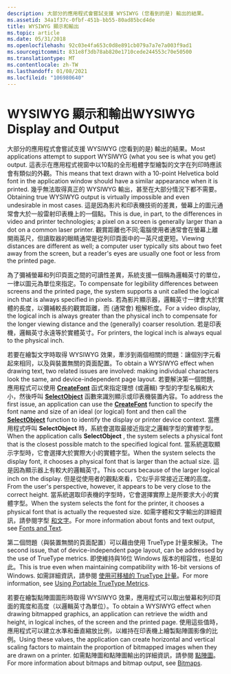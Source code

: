 ```yaml
---
description: 大部分的應用程式會嘗試支援 WYSIWYG (您看到的是) 輸出的結果。
ms.assetid: 34a1f37c-0fbf-451b-bb55-80ad85bcd4de
title: WYSIWYG 顯示和輸出
ms.topic: article
ms.date: 05/31/2018
ms.openlocfilehash: 92c03e4fa653c0d8e891cb079a7a7e7a003f9ad1
ms.sourcegitcommit: 831e8f3db78ab820e1710cede244553c70e50500
ms.translationtype: MT
ms.contentlocale: zh-TW
ms.lasthandoff: 01/08/2021
ms.locfileid: "106980640"
---
```

# <a name="wysiwyg-display-and-output"></a><span data-ttu-id="65585-103">WYSIWYG 顯示和輸出</span><span class="sxs-lookup"><span data-stu-id="65585-103">WYSIWYG Display and Output</span></span>

<span data-ttu-id="65585-104">大部分的應用程式會嘗試支援 WYSIWYG (您看到的是) 輸出的結果。</span><span class="sxs-lookup"><span data-stu-id="65585-104">Most applications attempt to support WYSIWYG (what you see is what you get) output.</span></span> <span data-ttu-id="65585-105">這表示在應用程式視窗中以10點的全形粗體字型繪製的文字在列印時應該會有類似的外觀。</span><span class="sxs-lookup"><span data-stu-id="65585-105">This means that text drawn with a 10-point Helvetica bold font in the application window should have a similar appearance when it is printed.</span></span> <span data-ttu-id="65585-106">幾乎無法取得真正的 WYSIWYG 輸出，甚至在大部分情況下都不需要。</span><span class="sxs-lookup"><span data-stu-id="65585-106">Obtaining true WYSIWYG output is virtually impossible and even undesirable in most cases.</span></span> <span data-ttu-id="65585-107">這是因為影片和印表機技術的差異，螢幕上的圖元通常會大於一般雷射印表機上的一個點。</span><span class="sxs-lookup"><span data-stu-id="65585-107">This is due, in part, to the differences in video and printer technologies; a pixel on a screen is generally larger than a dot on a common laser printer.</span></span> <span data-ttu-id="65585-108">觀賞距離也不同;電腦使用者通常會在螢幕上離開兩英尺，但讀取器的眼睛通常是從列印頁面中的一英尺或更短。</span><span class="sxs-lookup"><span data-stu-id="65585-108">Viewing distances are different as well; a computer user typically sits about two feet away from the screen, but a reader's eyes are usually one foot or less from the printed page.</span></span>

<span data-ttu-id="65585-109">為了彌補螢幕和列印頁面之間的可讀性差異，系統支援一個稱為邏輯英寸的單位，一律以圖元為單位來指定。</span><span class="sxs-lookup"><span data-stu-id="65585-109">To compensate for legibility differences between screens and the printed page, the system supports a unit called the logical inch that is always specified in pixels.</span></span> <span data-ttu-id="65585-110">若為影片顯示器，邏輯英寸一律會大於實體的長度，以彌補較長的觀賞距離，而 (通常會) 粗解析度。</span><span class="sxs-lookup"><span data-stu-id="65585-110">For a video display, the logical inch is always greater than the physical inch to compensate for the longer viewing distance and the (generally) coarser resolution.</span></span> <span data-ttu-id="65585-111">若是印表機，邏輯英寸永遠等於實體英寸。</span><span class="sxs-lookup"><span data-stu-id="65585-111">For printers, the logical inch is always equal to the physical inch.</span></span>

<span data-ttu-id="65585-112">若要在繪製文字時取得 WYSIWYG 效果，牽涉到兩個相關的問題：讓個別字元看起來相同，以及與裝置無關的頁面配置。</span><span class="sxs-lookup"><span data-stu-id="65585-112">To obtain a WYSIWYG effect when drawing text, two related issues are involved: making individual characters look the same, and device-independent page layout.</span></span> <span data-ttu-id="65585-113">若要解決第一個問題，應用程式可以使用 [**CreateFont**](/windows/desktop/api/wingdi/nf-wingdi-createfonta) 函式來指定理想 (或邏輯) 字型的字型名稱和大小，然後呼叫 [**SelectObject**](/windows/desktop/api/wingdi/nf-wingdi-selectobject) 函數來識別顯示或印表機裝置內容。</span><span class="sxs-lookup"><span data-stu-id="65585-113">To address the first issue, an application can use the [**CreateFont**](/windows/desktop/api/wingdi/nf-wingdi-createfonta) function to specify the font name and size of an ideal (or logical) font and then call the [**SelectObject**](/windows/desktop/api/wingdi/nf-wingdi-selectobject) function to identify the display or printer device context.</span></span> <span data-ttu-id="65585-114">當應用程式呼叫 **SelectObject** 時，系統會選取最接近指定之邏輯字型的實體字型。</span><span class="sxs-lookup"><span data-stu-id="65585-114">When the application calls **SelectObject** , the system selects a physical font that is the closest possible match to the specified logical font.</span></span> <span data-ttu-id="65585-115">當系統選取顯示字型時，它會選擇大於實際大小的實體字型。</span><span class="sxs-lookup"><span data-stu-id="65585-115">When the system selects the display font, it chooses a physical font that is larger than the actual size.</span></span> <span data-ttu-id="65585-116">這是因為顯示器上有較大的邏輯英寸。</span><span class="sxs-lookup"><span data-stu-id="65585-116">This occurs because of the larger logical inch on the display.</span></span> <span data-ttu-id="65585-117">但是從使用者的觀點來看，它似乎非常接近正確的高度。</span><span class="sxs-lookup"><span data-stu-id="65585-117">From the user's perspective, however, it appears to be very close to the correct height.</span></span> <span data-ttu-id="65585-118">當系統選取印表機的字型時，它會選擇實際上是所要求大小的實體字型。</span><span class="sxs-lookup"><span data-stu-id="65585-118">When the system selects the font for the printer, it chooses a physical font that is actually the requested size.</span></span> <span data-ttu-id="65585-119">如需字體和文字輸出的詳細資訊，請參閱字型 [和文字](/windows/desktop/gdi/fonts-and-text)。</span><span class="sxs-lookup"><span data-stu-id="65585-119">For more information about fonts and text output, see [Fonts and Text](/windows/desktop/gdi/fonts-and-text).</span></span>

<span data-ttu-id="65585-120">第二個問題（與裝置無關的頁面配置）可以藉由使用 TrueType 計量來解決。</span><span class="sxs-lookup"><span data-stu-id="65585-120">The second issue, that of device-independent page layout, can be addressed by the use of TrueType metrics.</span></span> <span data-ttu-id="65585-121">即使維持與16位 Windows 版本的相容性，也是如此。</span><span class="sxs-lookup"><span data-stu-id="65585-121">This is true even when maintaining compatibility with 16-bit versions of Windows.</span></span> <span data-ttu-id="65585-122">如需詳細資訊，請參閱 [使用可移植的 TrueType 計量](/windows/desktop/gdi/using-portable-truetype-metrics)。</span><span class="sxs-lookup"><span data-stu-id="65585-122">For more information, see [Using Portable TrueType Metrics](/windows/desktop/gdi/using-portable-truetype-metrics).</span></span>

<span data-ttu-id="65585-123">若要在繪製點陣圖圖形時取得 WYSIWYG 效果，應用程式可以取出螢幕和列印頁面的寬度和高度（以邏輯英寸為單位）。</span><span class="sxs-lookup"><span data-stu-id="65585-123">To obtain a WYSIWYG effect when drawing bitmapped graphics, an application can retrieve the width and height, in logical inches, of the screen and the printed page.</span></span> <span data-ttu-id="65585-124">使用這些值時，應用程式可以建立水準和垂直縮放比例，以維持在印表機上繪製點陣圖影像的比例。</span><span class="sxs-lookup"><span data-stu-id="65585-124">Using these values, the application can create horizontal and vertical scaling factors to maintain the proportion of bitmapped images when they are drawn on a printer.</span></span> <span data-ttu-id="65585-125">如需點陣圖和點陣圖輸出的詳細資訊，請參閱 [點陣圖](/windows/desktop/gdi/bitmaps)。</span><span class="sxs-lookup"><span data-stu-id="65585-125">For more information about bitmaps and bitmap output, see [Bitmaps](/windows/desktop/gdi/bitmaps).</span></span>

 

 
